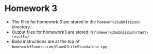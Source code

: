 # Homework 3

- The files for homework 3 are stored in the `homework3Submission/` directory.
- Output files for homework3 are stored in `homework3Submission/test-results/`
- Build instructions are at the top of `homework3Submission/GameOfLifeStandalone.cpp`
